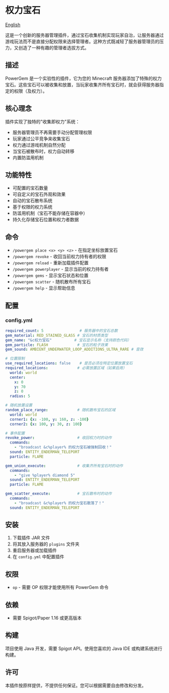 # 权力宝石

[English](README.md)

这是一个创新的服务器管理插件，通过宝石收集机制实现玩家自治，让服务器通过游戏玩法而不是直接分配权限来选择管理者。这种方式既减轻了服务器管理员的压力，又创造了一种有趣的管理者选拔方式。

## 描述

PowerGem 是一个实验性的插件，它为您的 Minecraft 服务器添加了特殊的权力宝石。这些宝石可以被收集和放置，当玩家收集齐所有宝石时，就会获得服务器指定的权限（及权力）。

## 核心理念

插件实现了独特的"收集即权力"系统：
- 服务器管理员不再需要手动分配管理权限
- 玩家通过公平竞争来收集宝石
- 权力通过游戏机制自然分配
- 当宝石被散布时，权力自动转移
- 内置防滥用机制

## 功能特性

- 可配置的宝石数量
- 可自定义的宝石外观和效果
- 自动的宝石散布系统
- 基于权限的权力系统
- 防滥用机制（宝石不能存储在容器中）
- 持久化存储宝石位置和权力者数据

## 命令

- `/powergem place <x> <y> <z>` - 在指定坐标放置宝石
- `/powergem revoke` - 收回当前权力持有者的权限
- `/powergem reload` - 重新加载插件配置
- `/powergem powerplayer` - 显示当前的权力持有者
- `/powergem gems` - 显示宝石状态和位置
- `/powergem scatter` - 随机散布所有宝石
- `/powergem help` - 显示帮助信息

## 配置

### config.yml
```yaml
required_count: 5                # 服务器中的宝石总数
gem_material: RED_STAINED_GLASS # 宝石的材质类型
gem_name: "&c权力宝石"          # 宝石显示名称（支持颜色代码）
gem_particle: FLASH             # 宝石的粒子效果
gem_sound: AMBIENT_UNDERWATER_LOOP_ADDITIONS_ULTRA_RARE # 音效

# 位置限制
use_required_locations: false    # 是否必须在特定位置放置宝石
required_locations:             # 必需放置区域（如果启用）
  world: world
  center:
    x: 0
    y: 70
    z: 0
  radius: 5

# 随机放置设置
random_place_range:             # 随机散布宝石的区域
  world: world
  corner1: {x: -100, y: 160, z: -100}
  corner2: {x: 100, y: 30, z: 100}

# 事件配置
revoke_power:                   # 收回权力时的动作
  commands:
    - "broadcast &c%player% 的权力宝石被强制回收！"
  sound: ENTITY_ENDERMAN_TELEPORT
  particle: FLAME

gem_union_execute:              # 收集齐所有宝石时的动作
  commands:
    - "give %player% diamond 5"
  sound: ENTITY_ENDERMAN_TELEPORT
  particle: FLAME

gem_scatter_execute:            # 宝石散布时的动作
  commands:
    - "broadcast &c%player% 的权力宝石散落了！"
  sound: ENTITY_ENDERMAN_TELEPORT
```

## 安装

1. 下载插件 JAR 文件
2. 将其放入服务器的 `plugins` 文件夹
3. 重启服务器或加载插件
4. 在 `config.yml` 中配置插件

## 权限

- `op` - 需要 OP 权限才能使用所有 PowerGem 命令

## 依赖

- 需要 Spigot/Paper 1.16 或更高版本

## 构建

项目使用 Java 开发，需要 Spigot API。使用您喜欢的 Java IDE 或构建系统进行构建。

## 许可

本插件按原样提供，不提供任何保证。您可以根据需要自由修改和分发。 